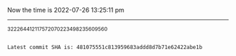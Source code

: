 Now the time is 2022-07-26 13:25:11 pm

---

<small>322264412117572070223498235609560</small>

```txt

Latest commit SHA is: 481075551c813959683addd8d7b71e62422abe1b
```
